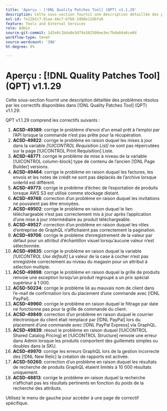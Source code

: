 ```yaml
---
title: 'Aperçu : [!DNL Quality Patches Tool] (QPT) v1.1.29'
description: Cette sous-section fournit une description détaillée des problèmes résolus par les correctifs disponibles dans [!DNL Quality Patches Tool] (QPT) v1.1.29.
exl-id: fe12b2c7-81ae-44c7-b7b6-2d60e12dbfab
feature: Tools and External Services
role: Admin
source-git-commit: 1d2e0c1b4a8e3d79a362500ee3ec7bde84a6ce0d
workflow-type: tm+mt
source-wordcount: '386'
ht-degree: 0%

---
```


# Aperçu : [!DNL Quality Patches Tool] (QPT) v1.1.29

Cette sous-section fournit une description détaillée des problèmes résolus par les correctifs disponibles dans [!DNL Quality Patches Tool] (QPT) v1.1.29.

QPT v1.1.29 comprend les correctifs suivants :

1. **ACSD-49389**: corrige le problème d’envoi d’un email prêt à l’emploi par l’API lorsque la commande n’est pas prête pour la récupération.
1. **ACSD-49822**: corrige le problème en raison duquel les mises à jour dans la variable *[!UICONTROL Requisition List]* ne sont pas répercutées sur la page [!UICONTROL Print Requisition] Liste.
1. **ACSD-48771**: corrige le problème de mise à niveau de la variable [!UICONTROL column-block] type de contenu de l’ancien [!DNL Page Builder] versions.
1. **ACSD-49464**: corrige le problème en raison duquel les factures, les envois et les notes de crédit ne sont pas déplacés de l’archive lorsque orderId est différent.
1. **ACSD-49773**: corrige le problème d’échec de l’exportation de produits lorsque AWS S3 est utilisé comme stockage distant.
1. **ACSD-49748**: correction d’un problème en raison duquel les invitations ne pouvaient pas être envoyées.
1. **ACSD-49502**: corrige le problème en raison duquel le lien téléchargeable n’est pas correctement mis à jour après l’application d’une mise à jour intermédiaire au produit téléchargeable.
1. **ACSD-49527**: correction d’un problème en raison duquel les rôles d’entreprise de GraphQL n’affichaient pas correctement la pagination.
1. **ACSD-49706**: corrige le problème d’enregistrement de la valeur par défaut pour un attribut d’échantillon visuel lorsqu’aucune valeur n’est sélectionnée.
1. **ACSD-49835**: corrige le problème en raison duquel la variable *[!UICONTROL Use default]* La valeur de la case à cocher n’est pas enregistrée correctement au niveau du magasin pour un attribut à sélection multiple.
1. **ACSD-49898**: corrige le problème en raison duquel la grille de produits renvoie une exception lorsqu’un produit regroupé a un prix spécial supérieur à 1 000.
1. **ACSD-50234**: corrige le problème lié au mauvais nom de client dans l’e-mail de confirmation lors du placement d’une commande avec [!DNL PayPal].
1. **ACSD-49960**: corrige le problème en raison duquel le filtrage par date ne fonctionne pas pour la grille de commande du client.
1. **ACSD-49849**: correction d’un problème en raison duquel le courrier électronique du client était remplacé par [!DNL PayPal] lors du placement d’une commande avec [!DNL PayPal Express] via GraphQL.
1. **ACSD-49839**: résout le problème en raison duquel [!UICONTROL Shared Catalog Pricing] et [!UICONTROL Structure] renvoie une erreur dans Admin lorsque les produits comportent des guillemets simples ou doubles dans la SKU.
1. **ACSD-49970**: corrige les erreurs GraphQL lors de la gestion incorrecte des [!DNL New Relic] la création de rapports est activée.
1. **ACSD-50260**: correction d’un problème en raison duquel les résultats de recherche de produits GraphQL étaient limités à 10 000 résultats uniquement.
1. **ACSD-48813**: corrige le problème en raison duquel la recherche n’affichait pas les résultats pertinents en fonction du poids de la recherche des attributs.

Utilisez le menu de gauche pour accéder à une page de correctif spécifique.

